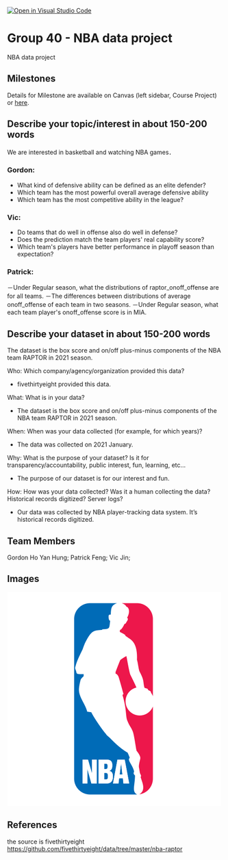 [![Open in Visual Studio Code](https://classroom.github.com/assets/open-in-vscode-f059dc9a6f8d3a56e377f745f24479a46679e63a5d9fe6f495e02850cd0d8118.svg)](https://classroom.github.com/online_ide?assignment_repo_id=5890631&assignment_repo_type=AssignmentRepo)
# Group 40 - NBA data project
NBA data project

## Milestones

Details for Milestone are available on Canvas (left sidebar, Course Project) or [here](https://firas.moosvi.com/courses/data301/project/milestone01.html).

## Describe your topic/interest in about 150-200 words
We are interested in basketball and watching NBA games．
### Gordon:
- What kind of defensive ability can be defined as an elite defender?
- Which team has the most powerful overall average defensive ability
- Which team has the most competitive ability in the league?
### Vic:
- Do teams that do well in offense also do well in defense?
- Does the prediction match the team players' real capability score?
- Which team's players have better performance in playoff season than expectation?
### Patrick:
－Under Regular season, what the distributions of raptor_onoff_offense are for all teams.
－The differences between distributions of average onoff_offense of each team in two seasons.
－Under Regular season, what each team player's onoff_offense score is in MIA.

## Describe your dataset in about 150-200 words

The dataset is the box score and on/off plus-minus components of the NBA team RAPTOR in 2021 season.

Who: Which company/agency/organization provided this data?
- fivethirtyeight provided this data.

What: What is in your data?
- The dataset is the box score and on/off plus-minus components of the NBA team RAPTOR in 2021 season.

When: When was your data collected (for example, for which years)?
- The data was collected on 2021 January.

Why: What is the purpose of your dataset? Is it for transparency/accountability, public interest, fun, learning, etc…
- The purpose of our dataset is for our interest and fun.

How: How was your data collected? Was it a human collecting the data? Historical records digitized? Server logs?
- Our data was collected by NBA player-tracking data system. It’s historical records digitized.

## Team Members

Gordon Ho Yan Hung;
Patrick Feng;
Vic Jin;

## Images

![NBA logo](images/NBA.png)

## References

the source is fivethirtyeight
https://github.com/fivethirtyeight/data/tree/master/nba-raptor



